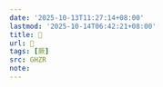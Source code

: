 ```yaml
---
date: '2025-10-13T11:27:14+08:00'
lastmod: '2025-10-14T06:42:21+08:00'
title: 󰖚
url: 󰖚
tags: [厥]
src: GHZR
note:
---
```

